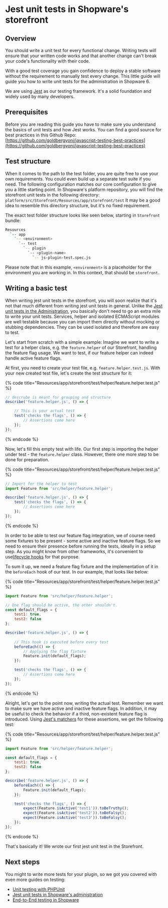 # Jest unit tests in Shopware's storefront

## Overview

You should write a unit test for every functional change. Writing tests will ensure that your written code works and 
that another change can't break your code's functionality with their code.

With a good test coverage you gain confidence to deploy a stable software without the requirement to manually test 
every change. This little guide will guide you how to write unit tests for the administration in Shopware 6.

We are using [Jest](https://jestjs.io/) as our testing framework. It's a solid foundation and widely used by many 
developers.

## Prerequisites

Before you are reading this guide you have to make sure you understand the basics of unit tests and how Jest works.
You can find a good source for best practices in this Github Repo: [https://github.com/goldbergyoni/javascript-testing-best-practices](https://github.com/goldbergyoni/javascript-testing-best-practices)

## Test structure

When it comes to the path to the test folder, you are quite free to use your own requirements. You could even build up
a separate test suite if you need. The following configuration matches our core configuration to give you a 
little starting point. In Shopware's platform repository, you will find the storefront unit tests in the following 
directory: `platform/src/Storefront/Resources/app/storefront/test`
It may be a good idea to resemble this directory structure, but it's no fixed requirement.

The exact test folder structure looks like seen below, starting in `Storefront` bundle:
```bash
Resources
  `-- app
    `-- <environment>
      `-- test
        `-- plugin
          `-- <plugin-name>
            `-- js-plugin-test.spec.js  
```

Please note that in this example, `<environment>` is a placeholder for the environment you are working in. 
In this context, that should be `storefront`.

## Writing a basic test

When writing jest unit tests in the storefront, you will soon realize that it's not that much different from 
writing jest unit tests in general. Unlike the [Jest unit tests in the Administration](./jest-admin.md), you
basically don't need to go an extra mile to write your unit tests. Services, helper and isolated ECMAScript modules 
are well testable because you can import them directly without mocking or stubbing dependencies. 
They can be used isolated and therefore are easy to test.

Let's start from scratch with a simple example: Imagine we want to write a test for a helper class, e.g. the 
`feature.helper` of our Storefront, handling the feature flag usage. We want to test, if our feature helper can
indeed handle active feature flags.

At first, you need to create your test file, e.g. `feature.helper.test.js`. With your new created test file, 
let's create the test structure for it:

{% code title="Resources/app/storefront/test/helper/feature.helper.test.js" %}
```javascript
// descrube is meant for grouping and structure
describe('feature.helper.js', () => {

    // This is your actual test
    test('checks the flags', () => {
        // Assertions come here
    });
});
```
{% endcode %}

Now, let's fill this empty test with life. Our first step is importing the helper under test - the `feature.helper` class.
However, there one more step to be done for preparation.

{% code title="Resources/app/storefront/test/helper/feature.helper.test.js" %}
```javascript
// Import for the helper to test
import Feature from 'src/helper/feature.helper';

describe('feature.helper.js', () => {
    test('checks the flags', () => {
        // Assertions come here
    });
});
```
{% endcode %}

In order to be able to test our feature flag integration, we of course need some fixtures to be present - some active and
inactive feature flags. So we need to ensure their presence before running the tests, ideally in a setup step. 
As you might know from other frameworks, it's convenient to use[lifecycle hooks](https://jestjs.io/docs/en/setup-teardown)
for that purpose. 

To sum it up, we need a feature flag fixture and the implementation of it in the `beforeEach` hook of our test.
In our example, that looks like below:

{% code title="Resources/app/storefront/test/helper/feature.helper.test.js" %}
```javascript
import Feature from 'src/helper/feature.helper';

// One flag should be active, the other shouldn't.
const default_flags = {
    test1: true,
    test2: false
};

describe('feature.helper.js', () => {
    
    // This hook is executed before every test
    beforeEach(() => {
        // Applying the flag fixture
        Feature.init(default_flags);
    });

    test('checks the flags', () => {
        // Assertions come here
    });
});
```
{% endcode %}

Alright, let's get to the point now, writing the actual test. Remember we want to make sure we have active and 
inactive feature flags. In addition, it may be useful to check the behavior if a third, non-existent feature flag is
introduced. Using [Jest's matchers](https://jestjs.io/docs/en/using-matchers) for these assertions, we get the 
following test:

{% code title="Resources/app/storefront/test/helper/feature.helper.test.js" %}
```javascript
import Feature from 'src/helper/feature.helper';

const default_flags = {
    test1: true,
    test2: false
};

describe('feature.helper.js', () => {
    beforeEach(() => {
        Feature.init(default_flags);
    });

    test('checks the flags', () => {
        expect(Feature.isActive('test1')).toBeTruthy();
        expect(Feature.isActive('test2')).toBeFalsy();
        expect(Feature.isActive('test3')).toBeFalsy();
    });
});
```
{% endcode %}

That's basically it! We wrote our first jest unit test in the Storefront.

## Next steps

You might to write more tests for your plugin, so we got you covered with even more guides on testing:
* [Unit testing with PHPUnit](./php-unit.md)
* [Jest unit tests in Shopware's administration](./jest-admin.md)
* [End-to-End testing in Shopware](./end-to-end-testing.md)